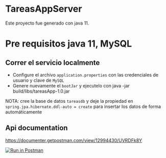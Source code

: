 # TareasAppServer

Este proyecto fue generado con java 11.

# Pre requisitos java 11, MySQL

## Correr el servicio localmente

* Configure el archivo `application.properties` con las credenciales de usuario y clave de `MySQL`
* Genere nuevamente el `bootJar` y ejecutelo con java -jar build/libs/tareasApp-1.0.jar

NOTA: cree la base de datos `tareasdb` y deje la propiedad en `spring.jpa.hibernate.ddl-auto = create` para insertar los datos de forma automáticamente

## Api documentation
https://documenter.getpostman.com/view/12994430/UVRDFk8Y

[![Run in Postman](https://run.pstmn.io/button.svg)](https://app.getpostman.com/run-collection/12994430-54b43364-5735-4402-a850-e5997c0a9f5c?action=collection%2Ffork&collection-url=entityId%3D12994430-54b43364-5735-4402-a850-e5997c0a9f5c%26entityType%3Dcollection%26workspaceId%3D4b12f55d-e4bc-43b5-bfed-e06650379863)